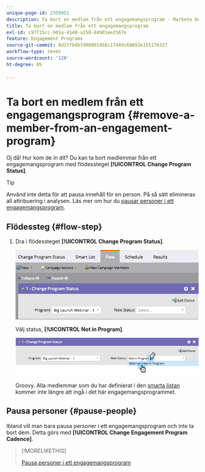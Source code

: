 ```yaml
---
unique-page-id: 2359951
description: Ta bort en medlem från ett engagemangsprogram - Marketo Docs - produktdokumentation
title: Ta bort en medlem från ett engagemangsprogram
exl-id: c97f15cc-b01a-4148-a150-84901ee2567e
feature: Engagement Programs
source-git-commit: 0d37fbdb7d08901458c1744dc68893e155176327
workflow-type: tm+mt
source-wordcount: '128'
ht-degree: 0%

---
```


# Ta bort en medlem från ett engagemangsprogram {#remove-a-member-from-an-engagement-program}

Oj då! Hur kom de in dit? Du kan ta bort medlemmar från ett engagemangsprogram med flödessteget **[!UICONTROL Change Program Status]**.

>[!TIP]
>
>Använd inte detta för att pausa innehåll för en person. På så sätt elimineras all attribuering i analysen. Läs mer om hur du [pausar personer i ett engagemangsprogram](/help/marketo/product-docs/email-marketing/drip-nurturing/using-engagement-programs/pause-people-in-an-engagement-program.md).

## Flödessteg {#flow-step}

1. Dra i flödessteget **[!UICONTROL Change Program Status]**.

   ![](assets/image2014-9-15-18-3a15-3a57.png)

   Välj status, **[!UICONTROL Not in Program]**.

   ![](assets/image2014-9-15-18-3a16-3a2.png)

   Groovy. Alla medlemmar som du har definierat i den [smarta listan](/help/marketo/product-docs/core-marketo-concepts/smart-lists-and-static-lists/creating-a-smart-list/create-a-smart-list.md) kommer inte längre att ingå i det här engagemangsprogrammet.

## Pausa personer  {#pause-people}

Ibland vill man bara pausa personer i ett engagemangsprogram och inte ta bort dem. Detta görs med **[!UICONTROL Change Engagement Program Cadence]**.

>[!MORELIKETHIS]
>
>[Pausa personer i ett engagemangsprogram](/help/marketo/product-docs/email-marketing/drip-nurturing/using-engagement-programs/pause-people-in-an-engagement-program.md)
